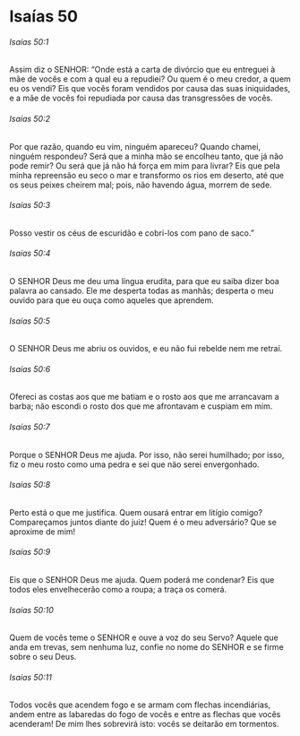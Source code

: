 # Isaías 50

###### Isaías 50:1

Assim diz o SENHOR: “Onde está a carta de divórcio que eu entreguei à mãe de vocês e com a qual eu a repudiei? Ou quem é o meu credor, a quem eu os vendi? Eis que vocês foram vendidos por causa das suas iniquidades, e a mãe de vocês foi repudiada por causa das transgressões de vocês.

###### Isaías 50:2

Por que razão, quando eu vim, ninguém apareceu? Quando chamei, ninguém respondeu? Será que a minha mão se encolheu tanto, que já não pode remir? Ou será que já não há força em mim para livrar? Eis que pela minha repreensão eu seco o mar e transformo os rios em deserto, até que os seus peixes cheirem mal; pois, não havendo água, morrem de sede.

###### Isaías 50:3

Posso vestir os céus de escuridão e cobri-los com pano de saco.”

###### Isaías 50:4

O SENHOR Deus me deu uma língua erudita, para que eu saiba dizer boa palavra ao cansado. Ele me desperta todas as manhãs; desperta o meu ouvido para que eu ouça como aqueles que aprendem.

###### Isaías 50:5

O SENHOR Deus me abriu os ouvidos, e eu não fui rebelde nem me retraí.

###### Isaías 50:6

Ofereci as costas aos que me batiam e o rosto aos que me arrancavam a barba; não escondi o rosto dos que me afrontavam e cuspiam em mim.

###### Isaías 50:7

Porque o SENHOR Deus me ajuda. Por isso, não serei humilhado; por isso, fiz o meu rosto como uma pedra e sei que não serei envergonhado.

###### Isaías 50:8

Perto está o que me justifica. Quem ousará entrar em litígio comigo? Compareçamos juntos diante do juiz! Quem é o meu adversário? Que se aproxime de mim!

###### Isaías 50:9

Eis que o SENHOR Deus me ajuda. Quem poderá me condenar? Eis que todos eles envelhecerão como a roupa; a traça os comerá.

###### Isaías 50:10

Quem de vocês teme o SENHOR e ouve a voz do seu Servo? Aquele que anda em trevas, sem nenhuma luz, confie no nome do SENHOR e se firme sobre o seu Deus.

###### Isaías 50:11

Todos vocês que acendem fogo e se armam com flechas incendiárias, andem entre as labaredas do fogo de vocês e entre as flechas que vocês acenderam! De mim lhes sobrevirá isto: vocês se deitarão em tormentos.

